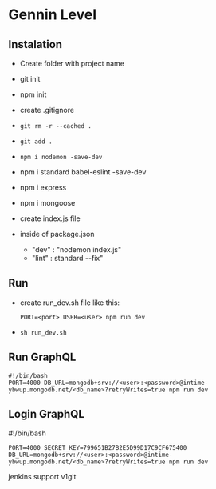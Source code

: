 # Gennin Level

## Instalation

- Create folder with project name
- git init
- npm init
- create .gitignore
- ```git rm -r --cached .```
- ```git add .```
- ```npm i nodemon -save-dev```
- npm i standard babel-eslint -save-dev
- npm i express
- npm i mongoose
- create index.js file

- inside of package.json
    - "dev" : "nodemon index.js"
    - "lint" : standard --fix"

## Run

- create run_dev.sh file like this:
    ```
    PORT=<port> USER=<user> npm run dev
    ```
- ```sh run_dev.sh```

## Run GraphQL ##

```
#!/bin/bash
PORT=4000 DB_URL=mongodb+srv://<user>:<password>@intime-ybwup.mongodb.net/<db_name>?retryWrites=true npm run dev
```

## Login GraphQL

#!/bin/bash
```
PORT=4000 SECRET_KEY=799651B27B2E5D99D17C9CF675400 DB_URL=mongodb+srv://<user>:<password>@intime-ybwup.mongodb.net/<db_name>?retryWrites=true npm run dev
```
jenkins support v1git